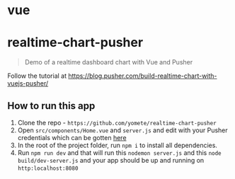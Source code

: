 # vue
# realtime-chart-pusher

> Demo of a realtime dashboard chart with Vue and Pusher

Follow the tutorial at https://blog.pusher.com/build-realtime-chart-with-vuejs-pusher/


## How to run this app

1. Clone the repo - `https://github.com/yomete/realtime-chart-pusher`
2. Open `src/components/Home.vue` and `server.js` and edit with your Pusher credentials which can be gotten [here](http://pusher.com)
3. In the root of the project folder, run `npm i` to install all dependencies.
4. Run `npm run dev` and that will run this `nodemon server.js` and this `node build/dev-server.js` and your app should be up and running on `http:localhost:8080`
